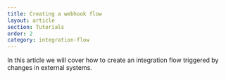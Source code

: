 ```yaml
---
title: Creating a webhook flow
layout: article
section: Tutorials
order: 2
category: integration-flow
---
```


In this article we will cover how to create an integration flow triggered by changes in external systems.